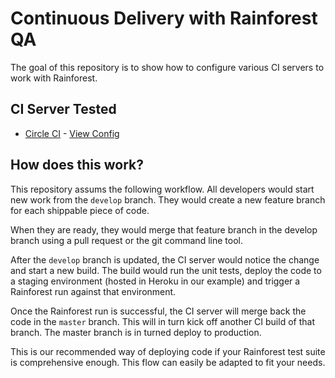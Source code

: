 # Continuous Delivery with Rainforest QA

The goal of this repository is to show how to configure various CI servers to work with Rainforest.

## CI Server Tested

- [Circle CI](https://circleci.com/) - [View Config](https://github.com/rainforestapp/ci-sample/blob/master/.circleci/config.yml)

## How does this work?

This repository assums the following workflow. All developers would start new work from the `develop` branch. They would create a new feature branch for each shippable piece of code.

When they are ready, they would merge that feature branch in the develop branch using a pull request or the git command line tool.

After the `develop` branch is updated, the CI server would notice the change and start a new build. The build would run the unit tests, deploy the code to a staging environment (hosted in Heroku in our example) and trigger a Rainforest run against that environment.

Once the Rainforest run is successful, the CI server will merge back the code in the `master` branch. This will in turn kick off another CI build of that branch. The master branch is in turned deploy to production.

This is our recommended way of deploying code if your Rainforest test suite is comprehensive enough. This flow can easily be adapted to fit your needs.
